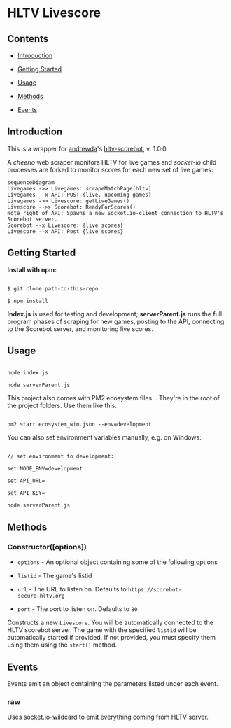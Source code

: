
# HLTV Livescore

  

## Contents

  

-  [Introduction](#introduction)

-  [Getting Started](#getting-started)

-  [Usage](#usage)

-  [Methods](#methods)

-  [Events](#events)

  
  

## Introduction

  

This is a wrapper for [andrewda](https://github.com/andrewda)'s [hltv-scorebot](https://github.com/andrewda/hltv-livescore), v. 1.0.0.

  

A *cheerio* web scraper monitors HLTV for live games and *socket-io* child processes are forked to monitor scores for each new set of live games:
  

```mermaid
sequenceDiagram
Livegames ->> Livegames: scrapeMatchPage(hltv)
Livegames --x API: POST {live, upcoming games}
Livegames ->> Livescore: getLiveGames()
Livescore -->> Scorebot: ReadyForScores()
Note right of API: Spawns a new Socket.io-client connection to HLTV's Scorebot server.
Scorebot --x Livescore: {live scores}
Livescore --x API: Post {live scores}
```

  

## Getting Started

  

**Install with npm:**

  
  

```CMD

$ git clone path-to-this-repo

$ npm install

```
**Index.js** is used for testing and development; **serverParent.js** runs the full program phases of scraping for new games, posting to the API, connecting to the Scorebot server, and monitoring live scores.  
  

## Usage

```CMD

node index.js

node serverParent.js

```

  

This project also comes with PM2 ecosystem files. . They're in the root of the project folders. Use them like this:

```

pm2 start ecosystem_win.json --env=development

```

  

You can also set environment variables manually, e.g. on Windows:

```

// set environment to development:

set NODE_ENV=development

set API_URL=

set API_KEY=

node serverParent.js

```

  

## Methods

  

### Constructor([options])

-  `options` - An optional object containing some of the following options

-  `listid` - The game's listid

-  `url` - The URL to listen on. Defaults to `https://scorebot-secure.hltv.org`

-  `port` - The port to listen on. Defaults to `80`

  

Constructs a new `Livescore`. You will be automatically connected to the HLTV scorebot server. The game with the specified `listid` will be automatically started if provided. If not provided, you must specify them using them using the `start()` method.

  

## Events

  

Events emit an object containing the parameters listed under each event.

  

### raw

  

Uses socket.io-wildcard to emit everything coming from HLTV server.